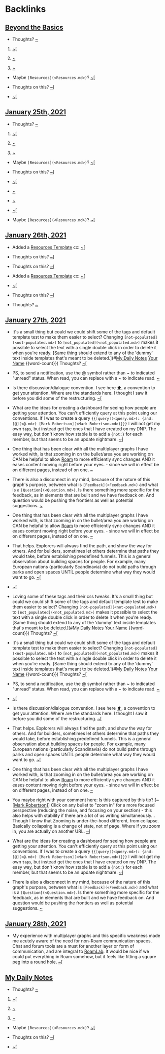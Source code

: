 
# Backlinks
## [Beyond the Basics](<Beyond the Basics.md>)
- Thoughts? [~](<~.md>)

1. [~](<~.md>)[

1. [~](<~.md>)

6. [~](<~.md>)

- Maybe `[Resources](<Resources.md>)`? [~](<~.md>)[

- Thoughts on this? [~](<~.md>)[

- [~](<~.md>)[

## [January 25th, 2021](<January 25th, 2021.md>)
- Thoughts? [~](<~.md>)

1. [~](<~.md>)[

1. [~](<~.md>)

6. [~](<~.md>)

- Maybe `[Resources](<Resources.md>)`? [~](<~.md>)[

- Thoughts on this? [~](<~.md>)[

- [~](<~.md>)[

- [~](<~.md>)

- [~](<~.md>)

- [~](<~.md>)[

- Maybe `[Resources](<Resources.md>)`? [~](<~.md>)[

## [January 26th, 2021](<January 26th, 2021.md>)
- Added a [Resources Template](((gix1P4auD))) cc: [~](<~.md>)[

- Thoughts on this? [~](<~.md>)[

- Thoughts on this? [~](<~.md>)[

- Added a [Resources Template](((gix1P4auD))) cc: [~](<~.md>)[

- [~](<~.md>)[

- Thoughts on this? [~](<~.md>)[

- Thoughts? [~](<~.md>)

## [January 27th, 2021](<January 27th, 2021.md>)
- It's a small thing but could we could shift some of the tags and default template test to make them easier to select? Changing `[not-populated](<not-populated.md>)` to `[not_populated](<not_populated.md>)` makes it possible to select the text with a single double click in order to delete it when you're ready. [Same thing should extend to any of the 'dummy' text inside templates that's meant to be deleted.](#[My Daily Notes](<My Daily Notes.md>) [Your Name](<Your Name.md>) {{word-count}}) Thoughts? [~](<~.md>)[

- PS, to send a notification, use the @ symbol rather than ~ to indicated "unread" status. When read, you can replace with a ~ to indicate read. [~](<~.md>)

- Is there discussion/dialogue convention. I see here [⬆️](((HjQ5425kF))), a convention to get your attention. Where are the standards here. I thought I saw it before you did some of the restructuring. [~](<~.md>)[

- What are the ideas for creating a dashboard for seeing how people are getting your attention. You can't efficiently query at this point using our conventions. If I was to create a query `{{[query](<query.md>): {and: [@](<@.md>) [Mark Robertson](<Mark Robertson.md>)}}}` I will not get my own `taps`, but instead get the ones that I have created on my DNP. The easy way, but don't know how stable is to add a `{not:}` for each member, but that seems to be an update nightmare.  [~](<~.md>)[

- One thing that has been clear with all the multiplayer graphs I have worked with, is that zooming in on the bullet/area you are working on CAN be helpful to allow [Roam](<Roam.md>) to more efficiently sync changes AND it eases content moving right before your eyes. - since we will in effect be on different pages, instead of on one. [~](<~.md>)

- There is also a disconnect in my mind, because of the nature of this graph's purpose, between what is `[Feedback](<Feedback.md>)` and what is a `[Question](<Question.md>)`. Is there something more specific for the feedback, as in elements that are built and we have feedback on. And question would be pushing the frontiers as well as potential suggestions. [~](<~.md>)

- One thing that has been clear with all the multiplayer graphs I have worked with, is that zooming in on the bullet/area you are working on CAN be helpful to allow [Roam](<Roam.md>) to more efficiently sync changes AND it eases content moving right before your eyes. - since we will in effect be on different pages, instead of on one. [~](<~.md>)

- That helps. Explorers will always find the path, and show the way for others. And for builders, sometimes let others determine that paths they would take, before establishing predefined funnels. This is a general observation about building spaces for people. For example, many European nations (particularly Scandinavia) do not build paths through parks and open spaces UNTIL people determine what way they would want to go. [~](<~.md>)[

- [~](<~.md>)[

- Loving some of these tags and their css tweaks. It's a small thing but could we could shift some of the tags and default template test to make them easier to select? Changing `[not-populated](<not-populated.md>)` to `[not_populated](<not_populated.md>)` makes it possible to select the text with a single double click in order to delete it when you're ready. [Same thing should extend to any of the 'dummy' text inside templates that's meant to be deleted.](#[My Daily Notes](<My Daily Notes.md>) [Your Name](<Your Name.md>) {{word-count}}) Thoughts? [~](<~.md>)[

- It's a small thing but could we could shift some of the tags and default template test to make them easier to select? Changing `[not-populated](<not-populated.md>)` to `[not_populated](<not_populated.md>)` makes it possible to select the text with a single double click in order to delete it when you're ready. [Same thing should extend to any of the 'dummy' text inside templates that's meant to be deleted.](#[My Daily Notes](<My Daily Notes.md>) [Your Name](<Your Name.md>) {{word-count}}) Thoughts? [~](<~.md>)[

- PS, to send a notification, use the @ symbol rather than ~ to indicated "unread" status. When read, you can replace with a ~ to indicate read. [~](<~.md>)

- [~](<~.md>)[

- Is there discussion/dialogue convention. I see here [⬆️](((HjQ5425kF))), a convention to get your attention. Where are the standards here. I thought I saw it before you did some of the restructuring. [~](<~.md>)[

- That helps. Explorers will always find the path, and show the way for others. And for builders, sometimes let others determine that paths they would take, before establishing predefined funnels. This is a general observation about building spaces for people. For example, many European nations (particularly Scandinavia) do not build paths through parks and open spaces UNTIL people determine what way they would want to go. [~](<~.md>)[

- One thing that has been clear with all the multiplayer graphs I have worked with, is that zooming in on the bullet/area you are working on CAN be helpful to allow [Roam](<Roam.md>) to more efficiently sync changes AND it eases content moving right before your eyes. - since we will in effect be on different pages, instead of on one. [~](<~.md>)

- You maybe right with your comment here: Is this captured by this tip? [~[[Mark Robertson](<~[[Mark Robertson.md>)]] Click on any bullet to "zoom in" for a more focused perspective (reducing the noise, and focusing on your section) - this also helps with stability if there are a lot of us writing simultaneously. . Though I know that Zooming is under-the-hood different, from collapse. Basically collapsing is a change of state, not of page. Where if you zoom in, you are actually on another URL. [~](<~.md>)[

- What are the ideas for creating a dashboard for seeing how people are getting your attention. You can't efficiently query at this point using our conventions. If I was to create a query `{{[query](<query.md>): {and: [@](<@.md>) [Mark Robertson](<Mark Robertson.md>)}}}` I will not get my own `taps`, but instead get the ones that I have created on my DNP. The easy way, but don't know how stable is to add a `{not:}` for each member, but that seems to be an update nightmare.  [~](<~.md>)[

- There is also a disconnect in my mind, because of the nature of this graph's purpose, between what is `[Feedback](<Feedback.md>)` and what is a `[Question](<Question.md>)`. Is there something more specific for the feedback, as in elements that are built and we have feedback on. And question would be pushing the frontiers as well as potential suggestions. [~](<~.md>)

## [January 28th, 2021](<January 28th, 2021.md>)
- My experience with multiplayer graphs and this specific weakness made me acutely aware of the need for non-Roam communication spaces. Chat and forum tools are a must for another layer or form of communication, and are integral to [RoamLab](<RoamLab.md>). It would be nice if we could put everything in Roam somehow, but it feels like fitting a square peg into a round hole. [~](<~.md>)[

## [My Daily Notes](<My Daily Notes.md>)
- Thoughts? [~](<~.md>)

1. [~](<~.md>)[

1. [~](<~.md>)

6. [~](<~.md>)

- Maybe `[Resources](<Resources.md>)`? [~](<~.md>)[

- Thoughts on this? [~](<~.md>)[

- [~](<~.md>)[

